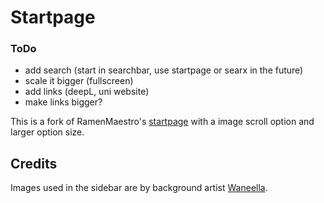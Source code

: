Startpage
========

### ToDo
- add search (start in searchbar, use startpage or searx in the future)
- scale it bigger (fullscreen)
- add links (deepL, uni website)
- make links bigger?

This is a fork of RamenMaestro's [startpage](https://github.com/RamenMaestro/startpage) with a image scroll option and larger option size.

## Credits
Images used in the sidebar are by background artist [Waneella](https://twitter.com/waneella_).
